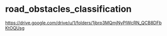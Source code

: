 # road_obstacles_classification
https://drive.google.com/drive/u/1/folders/1jbrp3MQmjNyPIWcRN_QCB8DFbKtOQUsg
